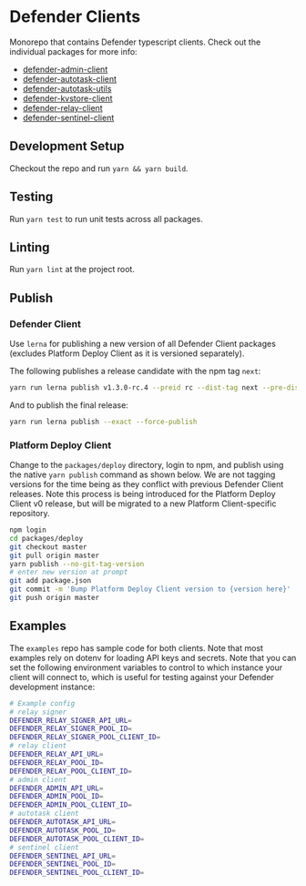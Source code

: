 # Defender Clients

Monorepo that contains Defender typescript clients. Check out the individual packages for more info:

- [defender-admin-client](packages/admin)
- [defender-autotask-client](packages/autotask-client)
- [defender-autotask-utils](packages/autotask-utils)
- [defender-kvstore-client](packages/kvstore)
- [defender-relay-client](packages/relay)
- [defender-sentinel-client](packages/sentinel)

## Development Setup

Checkout the repo and run `yarn && yarn build`.

## Testing

Run `yarn test` to run unit tests across all packages.

## Linting

Run `yarn lint` at the project root.

## Publish

### Defender Client

Use `lerna` for publishing a new version of all Defender Client packages (excludes Platform Deploy Client as it is versioned separately).

The following publishes a release candidate with the npm tag `next`:

```bash
yarn run lerna publish v1.3.0-rc.4 --preid rc --dist-tag next --pre-dist-tag next --exact
```

And to publish the final release:

```bash
yarn run lerna publish --exact --force-publish
```

### Platform Deploy Client

Change to the `packages/deploy` directory, login to npm, and publish using the native `yarn publish` command as shown below. We are not tagging versions for the time being as they conflict with previous Defender Client releases. Note this process is being introduced for the Platform Deploy Client v0 release, but will be migrated to a new Platform Client-specific repository.

```bash
npm login
cd packages/deploy
git checkout master
git pull origin master
yarn publish --no-git-tag-version
# enter new version at prompt
git add package.json
git commit -m 'Bump Platform Deploy Client version to {version here}'
git push origin master
```

## Examples

The `examples` repo has sample code for both clients. Note that most examples rely on dotenv for loading API keys and secrets. Note that you can set the following environment variables to control to which instance your client will connect to, which is useful for testing against your Defender development instance:

```bash
# Example config
# relay signer
DEFENDER_RELAY_SIGNER_API_URL=
DEFENDER_RELAY_SIGNER_POOL_ID=
DEFENDER_RELAY_SIGNER_POOL_CLIENT_ID=
# relay client
DEFENDER_RELAY_API_URL=
DEFENDER_RELAY_POOL_ID=
DEFENDER_RELAY_POOL_CLIENT_ID=
# admin client
DEFENDER_ADMIN_API_URL=
DEFENDER_ADMIN_POOL_ID=
DEFENDER_ADMIN_POOL_CLIENT_ID=
# autotask client
DEFENDER_AUTOTASK_API_URL=
DEFENDER_AUTOTASK_POOL_ID=
DEFENDER_AUTOTASK_POOL_CLIENT_ID=
# sentinel client
DEFENDER_SENTINEL_API_URL=
DEFENDER_SENTINEL_POOL_ID=
DEFENDER_SENTINEL_POOL_CLIENT_ID=
```
